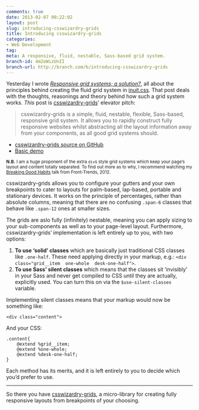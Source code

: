 ```yaml
---
comments: true
date: 2013-02-07 00:22:02
layout: post
slug: introducing-csswizardry-grids
title: Introducing csswizardry-grids
categories:
- Web Development
tag:
meta: A responsive, fluid, nestable, Sass-based grid system.
branch-id: 4m2oWizUnII
branch-url: http://branch.com/b/introducing-csswizardry-grids
---
```


Yesterday I wrote <cite>[Responsive grid systems; a solution?](http://csswizardry.com/2013/02/responsive-grid-systems-a-solution/)</cite>,
all about the principles behind creating the fluid grid system in
[inuit.css](http://inuitcss.com). That post deals with the thoughts, reasonings
and theory behind how such a grid system works. _This_ post is
[csswizardry-grids](http://git.io/csswizardry-grids)’ elevator pitch:

> csswizardry-grids is a simple, fluid, nestable, flexible, Sass-based, responsive
> grid system. It allows you to rapidly construct fully responsive websites whilst
> abstracting all the layout information away from your components, as all good
> grid systems should.

* [csswizardry-grids source on GitHub](http://git.io/csswizardry-grids)
* [Basic demo](http://csswizardry.github.com/csswizardry-grids)

<small>**N.B.** I am a huge proponent of the extra `div`s style grid systems which keep
your page’s layout and content totally separated. To find out more as to why, I
recommend watching my [Breaking Good Habits](http://vimeo.com/44773888?t=20m25s)
talk from Front-Trends, 2012.</small>

csswizardry-grids allows you to configure your gutters and your own breakpoints
to cater to layouts for palm-based, lap-based, portable and stationary devices.
It works on the principle of percentages, rather than absolute columns, meaning
that there are no confusing `.span-6` classes that behave like `.span-12` ones
at smaller sizes.

The grids are aslo fully (infinitely) nestable, meaning you can apply sizing to
your sub-components as well as to your page-level layout. Furthermore,
csswizardry-grids’ implementation is left entirely up to you, with two options:

1. **To use ‘solid’ classes** which are basically just traditional CSS classes
   like `.one-half`. These need applying directly in your markup, e.g.:
   `<div class="grid__item  one-whole  desk-one-half">`.
2. **To use Sass’ silent classes** which means that the classes sit ‘invisibly’
   in your Sass and never get compiled to CSS until they are actually,
   explicitly used. You can turn this on via the `$use-silent-classes` variable.

Implementing silent classes means that your markup would now be something like:

    <div class="content">

And your CSS:

    .content{
        @extend %grid__item;
        @extend %one-whole;
        @extend %desk-one-half;
    }

Each method has its merits, and it is left entirely to you to decide which you’d
prefer to use.

---

So there you have [csswizardry-grids](http://git.io/csswizardry-grids), a
micro-library for creating fully responsive layouts from breakpoints of your
choosing.
